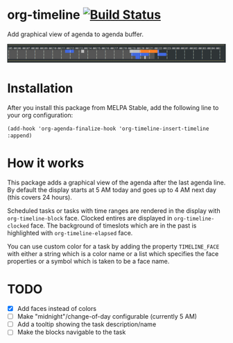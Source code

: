 # org-timeline [![Build Status](https://travis-ci.org/Fuco1/org-timeline.svg?branch=master)](https://travis-ci.org/Fuco1/org-timeline)

Add graphical view of agenda to agenda buffer.

![Preview](./img/timeline1.png)

# Installation

After you install this package from MELPA Stable, add the following line to your org configuration:

``` emacs-lisp
(add-hook 'org-agenda-finalize-hook 'org-timeline-insert-timeline :append)
```

# How it works

This package adds a graphical view of the agenda after the last agenda line.  By default the display starts at 5 AM today and goes up to 4 AM next day (this covers 24 hours).

Scheduled tasks or tasks with time ranges are rendered in the display with `org-timeline-block` face.  Clocked entires are displayed in `org-timeline-clocked` face.  The background of timeslots which are in the past is highlighted with `org-timeline-elapsed` face.

You can use custom color for a task by adding the property `TIMELINE_FACE` with either a string which is a color name or a list which specifies the face properties or a symbol which is taken to be a face name.

# TODO

- [x] Add faces instead of colors
- [ ] Make "midnight"/change-of-day configurable (currently 5 AM)
- [ ] Add a tooltip showing the task description/name
- [ ] Make the blocks navigable to the task
